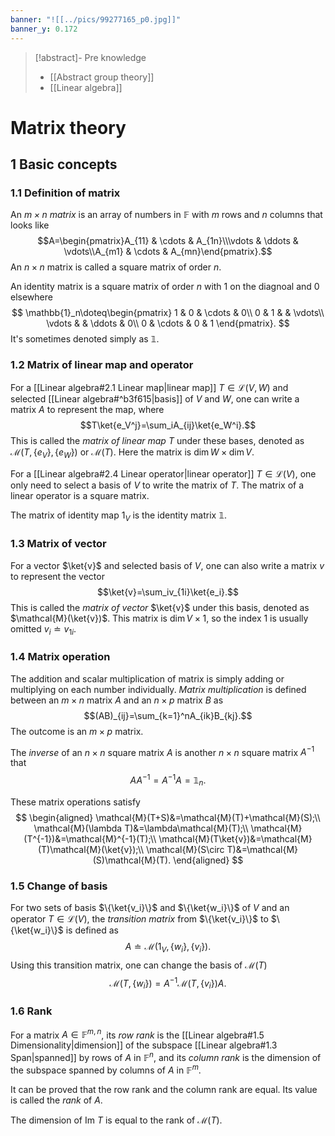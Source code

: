 ```yaml
---
banner: "![[../pics/99277165_p0.jpg]]"
banner_y: 0.172
---
```


>[!abstract]- Pre knowledge
>- [[Abstract group theory]]
>- [[Linear algebra]]

# Matrix theory
## 1 Basic concepts
### 1.1 Definition of matrix
An *$m\times n$ matrix* is an array of numbers in $\mathbb{F}$ with $m$ rows and $n$ columns that looks like
$$A=\begin{pmatrix}A_{11} & \cdots & A_{1n}\\\vdots & \ddots & \vdots\\A_{m1} & \cdots & A_{mn}\end{pmatrix}.$$
An $n\times n$ matrix is called a square matrix of order $n$.

An identity matrix is a square matrix of order $n$ with $1$ on the diagnoal and $0$ elsewhere
$$
\mathbb{1}_n\doteq\begin{pmatrix}
1 & 0 & \cdots & 0\\
0 & 1 &  & \vdots\\
\vdots &  & \ddots & 0\\
0 & \cdots & 0 & 1
\end{pmatrix}.
$$
It's sometimes denoted simply as $\mathbb{1}$.

### 1.2 Matrix of linear map and operator
For a [[Linear algebra#2.1 Linear map|linear map]] $T\in\mathcal{L}(V,W)$ and selected [[Linear algebra#^b3f615|basis]] of $V$ and $W$, one can write a matrix $A$ to represent the map, where
$$T\ket{e_V^j}=\sum_iA_{ij}\ket{e_W^i}.$$
This is called the *matrix of linear map* $T$ under these bases, denoted as $\mathcal{M}(T,\{e_V\},\{e_W\})$ or $\mathcal{M}(T)$. Here the matrix is $\dim W\times\dim V$.

For a [[Linear algebra#2.4 Linear operator|linear operator]] $T\in\mathcal{L}(V)$, one only need to select a basis of $V$ to write the matrix of $T$. The matrix of a linear operator is a square matrix.

The matrix of identity map $1_V$ is the identity matrix $\mathbb{1}$.

### 1.3 Matrix of vector
For a vector $\ket{v}$ and selected basis of $V$, one can also write a matrix $v$ to represent the vector
$$\ket{v}=\sum_iv_{1i}\ket{e_i}.$$
This is called the *matrix of vector* $\ket{v}$ under this basis, denoted as $\mathcal{M}(\ket{v})$. This matrix is $\dim V\times 1$, so the index $1$ is usually omitted $v_i\doteq v_{1i}$.

### 1.4 Matrix operation
The addition and scalar multiplication of matrix is simply adding or multiplying on each number individually. *Matrix multiplication* is defined between an $m\times n$ matrix $A$ and an $n\times p$ matrix $B$ as
$$(AB)_{ij}=\sum_{k=1}^nA_{ik}B_{kj}.$$
The outcome is an $m\times p$ matrix.

The *inverse* of an $n\times n$ square matrix $A$ is another $n\times n$ square matrix $A^{-1}$ that
$$
AA^{-1}=A^{-1}A=\mathbb{1}_n.
$$

These matrix operations satisfy
$$
\begin{aligned}
\mathcal{M}(T+S)&=\mathcal{M}(T)+\mathcal{M}(S);\\
\mathcal{M}(\lambda T)&=\lambda\mathcal{M}(T);\\
\mathcal{M}(T^{-1})&=\mathcal{M}^{-1}(T);\\
\mathcal{M}(T\ket{v})&=\mathcal{M}(T)\mathcal{M}(\ket{v});\\
\mathcal{M}(S\circ T)&=\mathcal{M}(S)\mathcal{M}(T).
\end{aligned}
$$

### 1.5 Change of basis
For two sets of basis $\{\ket{v_i}\}$ and $\{\ket{w_i}\}$ of $V$ and an operator $T\in\mathcal{L}(V)$, the *transition matrix* from $\{\ket{v_i}\}$ to $\{\ket{w_i}\}$ is defined as
$$
A\doteq\mathcal{M}(1_V,\{w_i\},\{v_i\}).
$$
Using this transition matrix, one can change the basis of $\mathcal{M}(T)$
$$
\mathcal{M}(T,\{w_i\})=A^{-1}\mathcal{M}(T,\{v_i\})A.
$$

### 1.6 Rank
For a matrix $A\in\mathbb{F}^{m,n}$, its *row rank* is the [[Linear algebra#1.5 Dimensionality|dimension]] of the subspace [[Linear algebra#1.3 Span|spanned]] by rows of $A$ in $\mathbb{F}^n$, and its *column rank* is the dimension of the subspace spanned by columns of $A$ in $\mathbb{F}^m$.

It can be proved that the row rank and the column rank are equal. Its value is called the *rank* of $A$.

The dimension of $\mathrm{Im}\ T$ is equal to the rank of $\mathcal{M}(T)$.